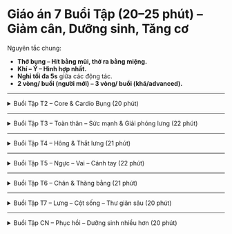 # Giáo án 7 Buổi Tập (20–25 phút) – Giảm cân, Dưỡng sinh, Tăng cơ

Nguyên tắc chung:  
- **Thở bụng – Hít bằng mũi, thở ra bằng miệng.**  
- **Khí – Ý – Hình hợp nhất.**  
- **Nghỉ tối đa 5s** giữa các động tác.  
- **2 vòng/ buổi (người mới) – 3 vòng/ buổi (khá/advanced).**

---

<details><summary>Buổi Tập T2 – Core & Cardio Bụng (20 phút)</summary>

**Khởi động (3 phút)**  
- Slow Punch – 8 nhịp thở. Hình dung đẩy núi, khí từ Đan điền ra tay. – Nghỉ 5s  
- Xoay hông tròn – 6 vòng mỗi chiều. Khí như dòng nước cuộn hông. – Nghỉ 5s  
- Cat-Cow (bò mèo) – 6 nhịp thở. Khí lưng trải dọc cột sống. – Nghỉ 5s  

**Bài tập chính (14–16 phút)**  
Mỗi vòng: 7 động tác, làm 2–3 vòng  
1. Elbow to Knee – 12 cái/mỗi bên. Khỉ co người, bụng dưới căng khí. – Nghỉ 5s  
2. Plank (cẳng tay) – giữ 6 nhịp thở. Cột sống như thân trúc chắc. – Nghỉ 5s  
3. Glute Bridge – 12–15 cái. Sông nâng thuyền, khí dâng từ bụng dưới lên ngực. – Nghỉ 5s  
4. Side Plank (gối chống đất cho dễ / duỗi chân cho khó) – 5 nhịp thở/mỗi bên. Thân như vách đá. – Nghỉ 5s  
5. Dead Bug – 10–12 cái. Chim non dang cánh, khí trải bụng dưới. – Nghỉ 5s  
6. Slow Fast Punch (nhịp nhanh) – 15 cái. Mưa rơi gõ đất, xả uế khí. – Nghỉ 5s  
7. Low Straight Kick – 12/mỗi bên. Ngựa tung vó, quét trệ khí hạ thân. – Nghỉ 5s  

**Thư giãn – Dưỡng sinh (3–4 phút)**  
- Tư thế nằm ôm gối (Apanasana) – 6 nhịp thở. Thả lỏng thắt lưng.  
- Vặn mình nằm (Supine Twist) – 5 nhịp thở/mỗi bên. Khí xoắn, giải uế hông lưng.  
- Ngồi xếp bằng, thở bụng 10 nhịp. Quán tưởng thanh khí vào, trọc khí ra.  

</details>

---

<details><summary>Buổi Tập T3 – Toàn thân – Sức mạnh & Giải phóng lưng (22 phút)</summary>

**Khởi động (3 phút)**  
- Shoulder Roll – 6 vòng trước sau. Khí như suối chảy vai. – Nghỉ 5s  
- Xoay cột sống (Seated Twist nhẹ) – 5 nhịp thở/mỗi bên. – Nghỉ 5s  
- Squat mở hông nhẹ – 10 cái. Khí hạ xuống chân. – Nghỉ 5s  

**Bài tập chính (14–16 phút)**  
1. Wall Sit (dựa lưng tường, gối 90°) – 6 nhịp thở. Khí tụ chân. – Nghỉ 5s  
2. Push Up (tỳ gối cho dễ / full cho khó) – 10–12 cái. Khí bàn tay dồn ngực. – Nghỉ 5s  
3. Bird-Dog – 12/mỗi bên. Khí vươn dọc sống lưng. – Nghỉ 5s  
4. Glute Bridge Marching – 10/mỗi chân. Sông nâng thuyền, từng nhịp mái chèo. – Nghỉ 5s  
5. Table Top Hip Lift – 12 cái. Lưng thẳng như cầu gỗ, khí mở ngực. – Nghỉ 5s  
6. Slow Punch – 8 nhịp thở. Đẩy vật nặng, khí dâng cánh tay. – Nghỉ 5s  
7. Bear Crawl tiến lùi 3 bước (không gây ồn, bước chậm chắc) – 4 lần. Khí trườn như hổ. – Nghỉ 5s  

**Thư giãn – Dưỡng sinh (3–4 phút)**  
- Tư thế Em bé (Child pose) – 6 nhịp thở. Khí tụ về Đan điền.  
- Gập trước ngồi (Seated Forward Fold) – 6 nhịp thở. Thả khí trọc hạ thân.  
- Thở bụng sâu, 10 nhịp.  

</details>

---

<details><summary>Buổi Tập T4 – Hông & Thắt lưng (21 phút)</summary>

**Khởi động (3 phút)**  
- Xoay hông – 6 vòng. Khí như gió xoáy quanh eo. – Nghỉ 5s  
- Cat-Cow – 6 nhịp thở. – Nghỉ 5s  
- Knee Hug đứng – 6/mỗi bên. Khí dồn về bụng dưới. – Nghỉ 5s  

**Bài tập chính (14–16 phút)**  
1. Glute Bridge Hold – giữ 5 nhịp thở. – Nghỉ 5s  
2. Side-Lying Leg Lift – 12/mỗi bên. Khí chạy hông ngoài. – Nghỉ 5s  
3. Seated Good Morning – 10 cái. Khí trải dọc sống lưng. – Nghỉ 5s  
4. Hip Circle (bò 4 chân xoay hông) – 6 vòng/mỗi bên. – Nghỉ 5s  
5. Bird-Dog Chéo – 12/mỗi bên. – Nghỉ 5s  
6. Low Straight Kick – 12/mỗi bên. Ngựa tung vó. – Nghỉ 5s  
7. Plank với nâng chân chậm – 6/mỗi bên. Thân vững như cột đồng. – Nghỉ 5s  

**Thư giãn – Dưỡng sinh (3–4 phút)**  
- Supine Twist – 5 nhịp/mỗi bên.  
- Child Pose – 6 nhịp thở.  
- Ngồi thở 10 nhịp, quán tưởng hông – lưng sáng ấm.  

</details>

---

<details><summary>Buổi Tập T5 – Ngực – Vai – Cánh tay (22 phút)</summary>

**Khởi động (3 phút)**  
- Shoulder Circle – 6 vòng. – Nghỉ 5s  
- Arm Swing chéo – 8 lần. – Nghỉ 5s  
- Vỗ ngực (Bear Beat) – 10 cái. Như gấu gõ trống, khí lan ngực. – Nghỉ 5s  

**Bài tập chính (14–16 phút)**  
1. Push Up – 8–12 cái. Khí bàn tay dồn ngực. – Nghỉ 5s  
2. Incline Push Up (tỳ bàn/tường) – 10 cái. – Nghỉ 5s  
3. Shoulder Tap Plank – 10/mỗi bên. Khí chắc vai. – Nghỉ 5s  
4. Elbow to Side Press (ép khuỷu vào sườn, mở ra) – 12 cái. – Nghỉ 5s  
5. Slow Punch – 10 nhịp thở. Đẩy núi. – Nghỉ 5s  
6. Hand-edge Strike (chém cạnh bàn tay) – 10/mỗi bên. Như hổ cào. – Nghỉ 5s  
7. Bear Crawl 4 bước. Khí trườn vững chắc. – Nghỉ 5s  

**Thư giãn – Dưỡng sinh (3–4 phút)**  
- Ngồi thẳng, xoay vai – 6 vòng.  
- Gập vai ra sau, mở ngực – 5 nhịp thở.  
- Thở bụng 10 nhịp.  

</details>

---

<details><summary>Buổi Tập T6 – Chân & Thăng bằng (21 phút)</summary>

**Khởi động (3 phút)**  
- Xoay cổ chân – 6 vòng. – Nghỉ 5s  
- Knee Hug – 6/mỗi bên. – Nghỉ 5s  
- Squat nhẹ – 8 cái. – Nghỉ 5s  

**Bài tập chính (14–16 phút)**  
1. Wall Sit – 6 nhịp thở. – Nghỉ 5s  
2. Step Back Lunge (không nhảy) – 10/mỗi bên. – Nghỉ 5s  
3. Glute Bridge – 12 cái. – Nghỉ 5s  
4. Side Leg Raise (đứng bám tường giữ thăng bằng) – 12/mỗi bên. – Nghỉ 5s  
5. Heel Raise (nhón gót) – 15 cái. Khí dồn xuống chân. – Nghỉ 5s  
6. Low Straight Kick – 12/mỗi bên. Ngựa tung vó. – Nghỉ 5s  
7. Seated Forward Bend – giữ 6 nhịp thở. – Nghỉ 5s  

**Thư giãn – Dưỡng sinh (3–4 phút)**  
- Ngồi thẳng, thở bụng sâu – 10 nhịp.  
- Vươn hai tay lên cao, hạ xuống chậm.  
- Quán tưởng khí tụ nơi chân, vững như gốc cây.  

</details>

---

<details><summary>Buổi Tập T7 – Lưng – Cột sống – Thư giãn sâu (20 phút)</summary>

**Khởi động (3 phút)**  
- Xoay cổ chậm – 5 vòng/mỗi bên. – Nghỉ 5s  
- Cat-Cow – 6 nhịp thở. – Nghỉ 5s  
- Shoulder Roll – 6 vòng. – Nghỉ 5s  

**Bài tập chính (14–15 phút)**  
1. Bird-Dog – 12/mỗi bên. – Nghỉ 5s  
2. Seated Good Morning – 10 cái. – Nghỉ 5s  
3. Glute Bridge Hold – giữ 6 nhịp thở. – Nghỉ 5s  
4. Superman (nằm sấp nâng tay chân) – 8–10 cái. Khí vươn ra sau lưng. – Nghỉ 5s  
5. Side-Lying Rotation (tay mở xoay ngực) – 6/mỗi bên. – Nghỉ 5s  
6. Bear Crawl tiến 3 bước – 4 lần. – Nghỉ 5s  
7. Plank – 5 nhịp thở. – Nghỉ 5s  

**Thư giãn – Dưỡng sinh (3–4 phút)**  
- Child Pose – 6 nhịp thở.  
- Supine Twist – 5 nhịp/mỗi bên.  
- Nằm Savasana ngắn, thở bụng 10 nhịp, quán tưởng khí ấm dọc sống lưng.  

</details>

---

<details><summary>Buổi Tập CN – Phục hồi – Dưỡng sinh nhiều hơn (20 phút)</summary>

**Khởi động (3 phút)**  
- Vươn tay cao, thở sâu – 5 nhịp. – Nghỉ 5s  
- Xoay hông chậm – 6 vòng. – Nghỉ 5s  
- Vỗ nhẹ ngực – bụng – lưng – 1 vòng cơ thể. – Nghỉ 5s  

**Bài tập chính (14 phút, thiên về khí công – nhẹ)**  
1. Slow Punch – 8 nhịp thở.  
2. Arm Swing (vung tay thả lỏng) – 15 cái.  
3. Glute Bridge – 10 cái.  
4. Dead Bug – 10 cái.  
5. Knee Hug nằm – 6 nhịp.  
6. Seated Twist – 5 nhịp/mỗi bên.  
7. Low Straight Kick – 8/mỗi bên.  

**Thư giãn – Dưỡng sinh (3–4 phút)**  
- Tư thế em bé – 6 nhịp.  
- Ngồi thở bụng sâu 12 nhịp, quán tưởng thân thể sáng trong.  
- Khép buổi tập: xoa nóng lòng bàn tay, áp lên mắt – tim – bụng.  

</details>
